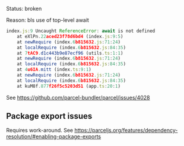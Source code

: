 Status: broken

Reason: bls use of top-level await

```js
index.js:9 Uncaught ReferenceError: await is not defined
    at eXlPn.22aced23f78d6bd4 (index.js:9:5)
    at newRequire (index.6b815632.js:71:24)
    at localRequire (index.6b815632.js:84:35)
    at 7tAC9.d1c443b9e87ecf96 (utils.ts:1:1)
    at newRequire (index.6b815632.js:71:24)
    at localRequire (index.6b815632.js:84:35)
    at 4u6IA.mitt (index.ts:9:1)
    at newRequire (index.6b815632.js:71:24)
    at localRequire (index.6b815632.js:84:35)
    at kuM8f.877f26f5c5203d51 (app.ts:20:1)
```

See https://github.com/parcel-bundler/parcel/issues/4028

## Package export issues

Requires work-around.
See https://parceljs.org/features/dependency-resolution/#enabling-package-exports
